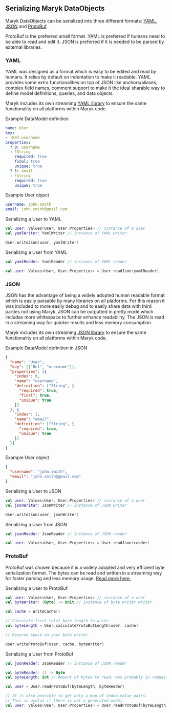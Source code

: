 ## Serializing Maryk DataObjects

Maryk DataObjects can be serialized into three different formats: [YAML](#yaml), [JSON](#json)
and [ProtoBuf](#protobuf).

ProtoBuf is the preferred small format. YAML is preferred if humans need to be able to read and edit it.
JSON is preferred if it is needed to be parsed by external libraries.

### YAML
YAML was designed as a format which is easy to be edited and read by humans. It
relies by default on indentation to make it readable. YAML provides some extra 
functionalities on top of JSON like anchors/aliases, complex field names, comment
support to make it the ideal sharable way to define model definitions, queries, and 
data objects.

Maryk includes its own streaming [YAML library](../../yaml/README.md) to ensure the same
functionality on all platforms within Maryk code.

Example DataModel definition
```yaml
name: User
key:
- !Ref username
properties:
  ? 0: username
  : !String
    required: true
    final: true
    unique: true
  ? 1: email
  : !String
    required: true
    unique: true
```

Example User object
```yaml
username: john.smith
email: john.smith@gmail.com
```

Serializing a User to YAML
```kotlin
val user: Values<User, User.Properties> // instance of a user
val yamlWriter: YamlWriter // instance of YAML writer

User.writeJson(user, yamlWriter)

```

Serializing a User from YAML
```kotlin
val yamlReader: YamlReader // instance of YAML reader

val user: Values<User, User.Properties> = User.readJson(yamlReader)
```

### JSON
JSON has the advantage of being a widely adopted human readable format which is easily
parsable by many libraries on all platforms. For this reason it was included to more 
easily debug and to easily share data with third parties not using Maryk. JSON can be
outputted in pretty mode which includes more whitespace to further enhance readability. 
The JSON is read in a streaming way for quicker results and less memory consumption.

Maryk includes its own streaming [JSON library](../../json/README.md) to ensure the same 
functionality on all platforms within Maryk code.

Example DataModel definition in JSON
```json
{
  "name": "User",
  "key": [["Ref", "username"]],
  "properties": [{
    "index": 0,
    "name": "username",
    "definition": ["String", {
      "required": true,
      "final": true,
      "unique": true
    }]
  }, {
    "index": 1,
    "name": "email",
    "definition": ["String", {
      "required": true,
      "unique": true
    }]
  }]
}
```


Example User object
```json
{
  "username": "john.smith",
  "email": "john.smith@gmail.com"
}
```

Serializing a User to JSON
```kotlin
val user: Values<User, User.Properties> // instance of a user
val jsonWriter: JsonWriter // instance of JSON writer

User.writeJson(user, jsonWriter)

```

Serializing a User from JSON
```kotlin
val jsonReader: JsonReader // instance of JSON reader

val user: Values<User, User.Properties> = User.readJson(reader)
```

### ProtoBuf
ProtoBuf was chosen because it is a widely adopted and very efficient byte
serialization format. The bytes can be read and written in a streaming way for 
faster parsing and less memory usage. [Read more here.](protobuf.md)

Serializing a User to ProtoBuf
```kotlin
val user: Values<User, User.Properties> // instance of a user
val byteWriter: (Byte) -> Unit // instance of byte writer writer

val cache = WriteCache()

// Calculate first total byte length to write
val byteLength = User.calculateProtoBufLength(user, cache)

// Reserve space on your byte writer.

User.writeProtoBuf(user, cache, byteWriter)
```

Serializing a User from ProtoBuf
```kotlin
val jsonReader: JsonReader // instance of JSON reader

val byteReader: () -> Byte 
val byteLength: Int // Amount of bytes to read, was probably in request

val user = User.readProtoBuf(byteLength, byteReader)

// It is also possible to get only a map of index:value pairs.
// This is useful if there is not a generated model.
val user: Values<User, User.Properties> = User.readProtoBuf(byteLength, byteReader)
```
